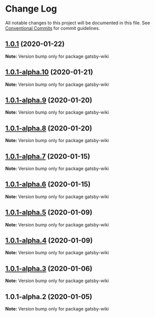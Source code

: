 # Change Log

All notable changes to this project will be documented in this file.
See [Conventional Commits](https://conventionalcommits.org) for commit guidelines.

## [1.0.1](https://github.com/prosejs/prose/compare/gatsby-wiki@1.0.1-alpha.10...gatsby-wiki@1.0.1) (2020-01-22)

**Note:** Version bump only for package gatsby-wiki





## [1.0.1-alpha.10](https://github.com/prosejs/prose/compare/gatsby-wiki@1.0.1-alpha.9...gatsby-wiki@1.0.1-alpha.10) (2020-01-21)

**Note:** Version bump only for package gatsby-wiki





## [1.0.1-alpha.9](https://github.com/prosejs/prose/compare/gatsby-wiki@1.0.1-alpha.8...gatsby-wiki@1.0.1-alpha.9) (2020-01-20)

**Note:** Version bump only for package gatsby-wiki





## [1.0.1-alpha.8](https://github.com/prosejs/prose/compare/gatsby-wiki@1.0.1-alpha.7...gatsby-wiki@1.0.1-alpha.8) (2020-01-20)

**Note:** Version bump only for package gatsby-wiki





## [1.0.1-alpha.7](https://github.com/prosejs/prose/compare/gatsby-wiki@1.0.1-alpha.6...gatsby-wiki@1.0.1-alpha.7) (2020-01-15)

**Note:** Version bump only for package gatsby-wiki





## [1.0.1-alpha.6](https://github.com/prosejs/prose/compare/gatsby-wiki@1.0.1-alpha.5...gatsby-wiki@1.0.1-alpha.6) (2020-01-15)

**Note:** Version bump only for package gatsby-wiki





## [1.0.1-alpha.5](https://github.com/prosejs/prose/compare/gatsby-wiki@1.0.1-alpha.4...gatsby-wiki@1.0.1-alpha.5) (2020-01-09)

**Note:** Version bump only for package gatsby-wiki





## [1.0.1-alpha.4](https://github.com/prosejs/prose/compare/gatsby-wiki@1.0.1-alpha.3...gatsby-wiki@1.0.1-alpha.4) (2020-01-09)

**Note:** Version bump only for package gatsby-wiki





## [1.0.1-alpha.3](https://github.com/prosejs/prose/compare/gatsby-wiki@1.0.1-alpha.2...gatsby-wiki@1.0.1-alpha.3) (2020-01-06)

**Note:** Version bump only for package gatsby-wiki





## 1.0.1-alpha.2 (2020-01-05)

**Note:** Version bump only for package gatsby-wiki
